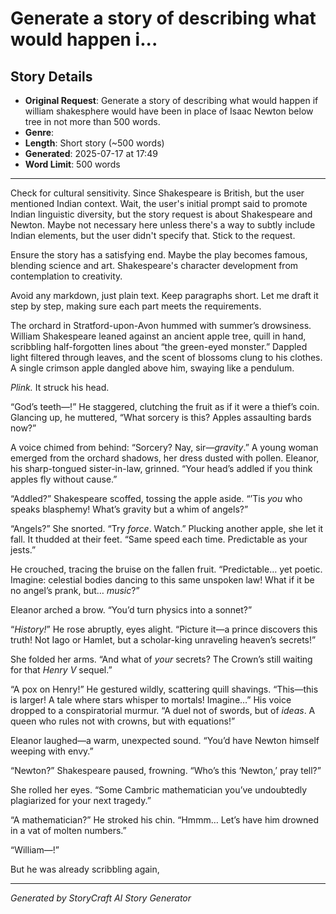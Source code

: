 # Generate a story of describing what would happen i...

## Story Details
- **Original Request**: Generate a story of describing what would happen if william shakesphere would have been in place of Isaac Newton below tree in not more than 500 words.
- **Genre**: 
- **Length**: Short story (~500 words)
- **Generated**: 2025-07-17 at 17:49
- **Word Limit**: 500 words

---

Check for cultural sensitivity. Since Shakespeare is British, but the user mentioned Indian context. Wait, the user's initial prompt said to promote Indian linguistic diversity, but the story request is about Shakespeare and Newton. Maybe not necessary here unless there's a way to subtly include Indian elements, but the user didn't specify that. Stick to the request.

Ensure the story has a satisfying end. Maybe the play becomes famous, blending science and art. Shakespeare's character development from contemplation to creativity.

Avoid any markdown, just plain text. Keep paragraphs short. Let me draft it step by step, making sure each part meets the requirements.
</think>

The orchard in Stratford-upon-Avon hummed with summer’s drowsiness. William Shakespeare leaned against an ancient apple tree, quill in hand, scribbling half-forgotten lines about “the green-eyed monster.” Dappled light filtered through leaves, and the scent of blossoms clung to his clothes. A single crimson apple dangled above him, swaying like a pendulum.  

*Plink.* It struck his head.  

“God’s teeth—!” He staggered, clutching the fruit as if it were a thief’s coin. Glancing up, he muttered, “What sorcery is this? Apples assaulting bards now?”  

A voice chimed from behind: “Sorcery? Nay, sir—*gravity*.” A young woman emerged from the orchard shadows, her dress dusted with pollen. Eleanor, his sharp-tongued sister-in-law, grinned. “Your head’s addled if you think apples fly without cause.”  

“Addled?” Shakespeare scoffed, tossing the apple aside. “’Tis *you* who speaks blasphemy! What’s gravity but a whim of angels?”  

“Angels?” She snorted. “Try *force*. Watch.” Plucking another apple, she let it fall. It thudded at their feet. “Same speed each time. Predictable as your jests.”  

He crouched, tracing the bruise on the fallen fruit. “Predictable… yet poetic. Imagine: celestial bodies dancing to this same unspoken law! What if it be no angel’s prank, but… *music*?”  

Eleanor arched a brow. “You’d turn physics into a sonnet?”  

“*History!*” He rose abruptly, eyes alight. “Picture it—a prince discovers this truth! Not Iago or Hamlet, but a scholar-king unraveling heaven’s secrets!”  

She folded her arms. “And what of *your* secrets? The Crown’s still waiting for that *Henry V* sequel.”  

“A pox on Henry!” He gestured wildly, scattering quill shavings. “This—this is larger! A tale where stars whisper to mortals! Imagine…” His voice dropped to a conspiratorial murmur. “A duel not of swords, but of *ideas*. A queen who rules not with crowns, but with equations!”  

Eleanor laughed—a warm, unexpected sound. “You’d have Newton himself weeping with envy.”  

“Newton?” Shakespeare paused, frowning. “Who’s this ‘Newton,’ pray tell?”  

She rolled her eyes. “Some Cambric mathematician you’ve undoubtedly plagiarized for your next tragedy.”  

“A mathematician?” He stroked his chin. “Hmmm… Let’s have him drowned in a vat of molten numbers.”  

“William—!”  

But he was already scribbling again,

---
*Generated by StoryCraft AI Story Generator*
